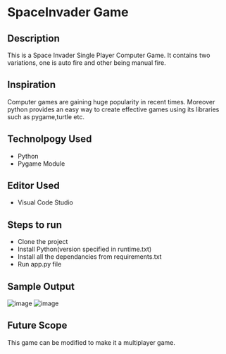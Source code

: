 # SpaceInvader Game
## Description
This is a Space Invader Single Player Computer Game. It contains two variations, one is auto fire and other being manual fire.
## Inspiration
Computer games are gaining huge popularity in recent times. Moreover python provides an easy way to create effective games using its libraries such as pygame,turtle etc.
## Technolpogy Used
* Python
* Pygame Module
## Editor Used
* Visual Code Studio
## Steps to run
* Clone the project
* Install Python(version specified in runtime.txt)
* Install all the dependancies from requirements.txt
* Run app.py file
## Sample Output
![image](https://user-images.githubusercontent.com/91466704/171983298-ee80cc9f-e321-474f-be46-5f9547758e3a.png)
![image](https://user-images.githubusercontent.com/91466704/171983327-e9f8c631-5fe8-444f-8b69-5fb2d9628924.png)
## Future Scope
This game can be modified to make it a multiplayer game.


